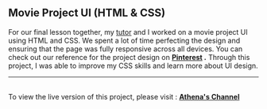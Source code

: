 ## **Movie Project UI (HTML & CSS)** 
For our final lesson together, my [tutor](https://www.facebook.com/codelab.mm) and I worked on a movie project UI using HTML and CSS. We spent a lot of time perfecting the design and ensuring that the page was fully responsive across all devices. You can check out our reference for the project design on **[Pinterest](https://www.pinterest.com/pin/648518415072078536/?fbclid=IwAR3JxbKQ1km8Iz_BMlDFoWHIQM9-y6JRJzHALITfMFDFoWxHKuyupl-Bov0) .**
Through this project, I was able to improve my CSS skills and learn more about UI design. 
___
\
To view the live version of this project, please visit : **[Athena's Channel](https://athena3140.tech/Athena's%20Channel)**
